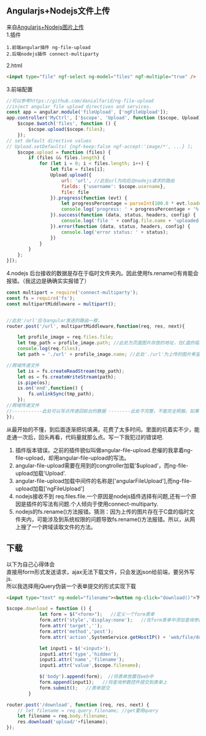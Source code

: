 ## Angularjs+Nodejs文件上传
来自[Angularjs+Nodejs图片上传](http://www.aichengxu.com/javascript/4731985.htm)  
1.插件  
```
1.前端angular插件 ng-file-upload  
2.后端nodejs插件 connect-multiparty  
```

2.html
```html
<input type="file" ngf-select ng-model="files" ngf-multiple="true" />
```
3.前端配置
```javascript
//可以参考https://github.com/danialfarid/ng-file-upload
//inject angular file upload directives and services.
const app = angular.module('fileUpload', ['ngFileUpload']);
app.controller('MyCtrl', ['$scope', 'Upload', function ($scope, Upload) {
    $scope.$watch('files', function () {
        $scope.upload($scope.files);
    });
// set default directive values
// Upload.setDefaults( {ngf-keep:false ngf-accept:'image/*', ...} );
    $scope.upload = function (files) {
        if (files && files.length) {
            for (let i = 0; i < files.length; i++) {
                let file = files[i];
                Upload.upload({
                    url: 'url', //此处url为向后台nodejs请求的路由
                    fields: {'username': $scope.username},
                    file: file
                }).progress(function (evt) {
                    let progressPercentage = parseInt(100.0 * evt.loaded / evt.total);
                    console.log('progress: ' + progressPercentage + '% ' + evt.config.file.name);
                }).success(function (data, status, headers, config) {
                    console.log('file ' + config.file.name + 'uploaded. Response: ' + data);
                }).error(function (data, status, headers, config) {
                    console.log('error status: ' + status);
                })
            }
        }
    };
}]);
```

4.nodejs
后台接收的数据是存在于临时文件夹内。因此使用fs.rename()有肯能会报错。（我这边是确确实实报错了）
```javascript
const multipart = require('connect-multiparty');
const fs = require('fs');
const multipartMiddleware = multipart();


//此处'/url'应与angular发送的路由一致，
router.post('/url', multipartMiddleware,function(req, res, next){

    let profile_image = req.files.file;
    let tmp_path = profile_image.path; //此处为页面图片存放的地址，在C盘的临时文件夹temp下。 
    console.log(req.files);
    let path = './url' + profile_image.name; //此处'./url'为上传的图片希望存放的地址.可以为绝对地址

//跨域传递文件
    let is = fs.createReadStream(tmp_path);
    let os = fs.createWriteStream(path);
    is.pipe(os);
    is.on('end',function() {
        fs.unlinkSync(tmp_path);
    });
//跨域传递文件
//-----------此处可以写点传递回前台的数据 --------此处不完整，不能完全照搬。如果写全的话，太麻烦。
});
```

从最开始的不懂，到后面逐渐把坑填满，花费了太多时间。里面的坑着实不少，能走通一次后，回头再看，代码量就那么点。写一下我犯过的错误吧.  
1. 插件版本错误。之前的插件貌似叫做angular-file-upload.悲催的我拿着ng-file-upload，却用angular-file-upload的写法。
2. angular-file-upload需要在用到的congtroller加载'$upload'，而ng-file-upload加载'Upload'.
3. angular-file-upload加载中间件的名称是['angularFileUpload'],而ng-file-upload加载['ngFileUpload']
4. nodejs接收不到 req.files.file.一个原因是nodejs插件选择有问题,还有一个原因是插件的写法有问题.个人倾向于使用connect-multiparty.
5. nodejs的fs.rename()方法报错。猜测：因为上传的图片存在于C盘的临时文件夹内，可能涉及到系统权限的问题导致fs.rename()方法报错。所以，从网上搜了一个跨域读取文件的方法。

## 下载
以下为自己心得体会  
直接用form形式发送请求，ajax无法下载文件，只会发送json给前端，要另外写js.  
所以我选择用jQuery伪装一个表单提交的形式实现下载
```html
<input type="text" ng-model="filename"><button ng-click="download()">下载</button>
```
```javascript
$scope.download = function () {
            let form = $("<form>");   //定义一个form表单
            form.attr('style','display:none');   //在form表单中添加查询参数
            form.attr('target','');
            form.attr('method','post');
            form.attr('action',SystemService.getHostIP() + 'web/file/download');

            let input1 = $('<input>');
            input1.attr('type','hidden');
            input1.attr('name','filename');
            input1.attr('value',$scope.filename);

            $('body').append(form);  //将表单放置在web中
            form.append(input1);   //将查询参数控件提交到表单上
            form.submit();   //表单提交
        }
```
```javascript
router.post('/download', function (req, res, next) {
    // let filename = req.query.filename; //get要用query
    let filename = req.body.filename;
    res.download('upload/'+filename);
});
```